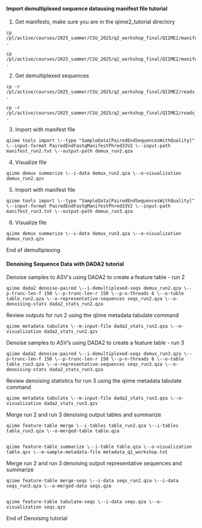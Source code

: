 #### Import demultiplexed sequence datausing manifest file tutorial

1. Get manifests, make sure you are in the qiime2_tutorial directory
```
cp /pl/active/courses/2025_summer/CSU_2025/q2_workshop_final/QIIME2/manifest_run2.txt .

cp /pl/active/courses/2025_summer/CSU_2025/q2_workshop_final/QIIME2/manifest_run3.txt .
```

2. Get demultiplexed sequences 
```
cp -r /pl/active/courses/2025_summer/CSU_2025/q2_workshop_final/QIIME2/reads_run2 .

cp -r /pl/active/courses/2025_summer/CSU_2025/q2_workshop_final/QIIME2/reads_run3 .

```

3. Import with manifest file
```
qiime tools import \--type "SampleData[PairedEndSequencesWithQuality]" \--input-format PairedEndFastqManifestPhred33V2 \--input-path manifest_run2.txt \--output-path demux_run2.qza
```

4. Visualize file
```
qiime demux summarize \--i-data demux_run2.qza \--o-visualization demux_run2.qzv
```

5. Import with manifest file
```
qiime tools import \--type "SampleData[PairedEndSequencesWithQuality]" \--input-format PairedEndFastqManifestPhred33V2 \--input-path manifest_run3.txt \--output-path demux_run3.qza
```

6. Visualize file
```
qiime demux summarize \--i-data demux_run3.qza \--o-visualization demux_run3.qzv
```

End of demultiplexing


#### Denoising Sequence Data with DADA2 tutorial

Denoise samples to ASV's using DADA2 to create a feature table - run 2

```
qiime dada2 denoise-paired \--i-demultiplexed-seqs demux_run2.qza \--p-trunc-len-f 150 \--p-trunc-len-r 150 \--p-n-threads 6 \--o-table table_run2.qza \--o-representative-sequences seqs_run2.qza \--o-denoising-stats dada2_stats_run2.qza
```

Review outputs for run 2 using the qiime metadata tabulate command
```
qiime metadata tabulate \--m-input-file dada2_stats_run2.qza \--o-visualization dada2_stats_run2.qzv
```

Denoise samples to ASV’s using DADA2 to create a feature table - run 3
```
qiime dada2 denoise-paired \--i-demultiplexed-seqs demux_run3.qza \--p-trunc-len-f 150 \--p-trunc-len-r 150 \--p-n-threads 6 \--o-table table_run3.qza \--o-representative-sequences seqs_run3.qza \--o-denoising-stats dada2_stats_run3.qza
```

Review denoising statistics for run 3 using the qiime metadata tabulate command
```
qiime metadata tabulate \--m-input-file dada2_stats_run3.qza \--o-visualization dada2_stats_run3.qzv
```

Merge run 2 and run 3 denoising output tables and summarize
```
qiime feature-table merge \--i-tables table_run2.qza \--i-tables table_run3.qza \--o-merged-table table.qza

  
qiime feature-table summarize \--i-table table.qza \--o-visualization table.qzv \--m-sample-metadata-file metadata_q2_workshop.txt
```

Merge run 2 and run 3 denoising output representative sequences and summarize
```
qiime feature-table merge-seqs \--i-data seqs_run2.qza \--i-data seqs_run3.qza \--o-merged-data seqs.qza

  
qiime feature-table tabulate-seqs \--i-data seqs.qza \--o-visualization seqs.qzv

```


End of Denoising tutorial
